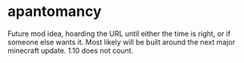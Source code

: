 # apantomancy
Future mod idea, hoarding the URL until either the time is right, or if someone else wants it. Most likely will be built around the next major minecraft update. 1.10 does not count.
